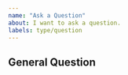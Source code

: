 ```yaml
---
name: "Ask a Question"
about: I want to ask a question.
labels: type/question
---
```


## General Question

<!--
Before asking a question, make sure you have:

- Googled your question.
- Searched all [GitHub issues](https://github.com/unilakehq/unilake/issues?&q=is%3Aissue)

If you still prefer GitHub issues, remove all this text and ask your question here.
-->
